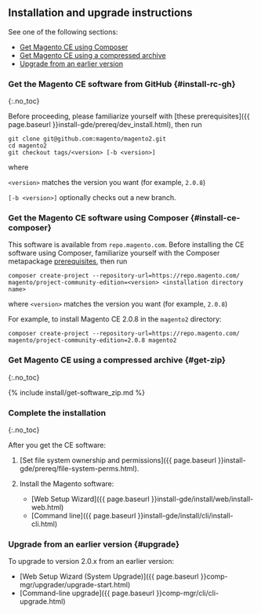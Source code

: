 <div markdown="1">
 
## Installation and upgrade instructions
See one of the following sections:

*	[Get Magento CE using Composer](#install-ce-composer)
*	[Get Magento CE using a compressed archive](#get-zip)
*	[Upgrade from an earlier version](#upgrade)

### Get the Magento CE software from GitHub {#install-rc-gh}
{:.no_toc}

Before proceeding, please familiarize yourself with [these prerequisites]({{ page.baseurl }}install-gde/prereq/dev_install.html), then run

	git clone git@github.com:magento/magento2.git
	cd magento2
	git checkout tags/<version> [-b <version>]

where 

`<version>` matches the version you want (for example, `2.0.8`)

`[-b <version>]` optionally checks out a new branch.

### Get the Magento CE software using Composer {#install-ce-composer}
This software is available from `repo.magento.com`. Before installing the CE software using Composer, familiarize yourself with the Composer metapackage  <a href="{{page.baseurl}}install-gde/prereq/integrator_install.html" target="_blank">prerequisites</a>, then run 

	composer create-project --repository-url=https://repo.magento.com/ magento/project-community-edition=<version> <installation directory name>

where `<version>` matches the version you want (for example, `2.0.8`)

For example, to install Magento CE 2.0.8 in the `magento2` directory:

	composer create-project --repository-url=https://repo.magento.com/ magento/project-community-edition=2.0.8 magento2

### Get Magento CE using a compressed archive {#get-zip}
{:.no_toc}

{% include install/get-software_zip.md %}

### Complete the installation
{:.no_toc}

After you get the CE software:

1.	[Set file system ownership and permissions]({{ page.baseurl }}install-gde/prereq/file-system-perms.html).
2.	Install the Magento software:

	*	[Web Setup Wizard]({{ page.baseurl }}install-gde/install/web/install-web.html)
	*	[Command line]({{ page.baseurl }}install-gde/install/cli/install-cli.html)

### Upgrade from an earlier version {#upgrade}
To upgrade to version 2.0.x from an earlier version:

*	[Web Setup Wizard (System Upgrade)]({{ page.baseurl }}comp-mgr/upgrader/upgrade-start.html)
*	[Command-line upgrade]({{ page.baseurl }}comp-mgr/cli/cli-upgrade.html)

